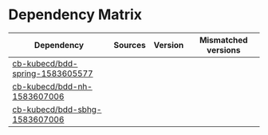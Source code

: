 # Dependency Matrix

Dependency | Sources | Version | Mismatched versions
---------- | ------- | ------- | -------------------
[cb-kubecd/bdd-spring-1583605577](https://github.com/cb-kubecd/bdd-spring-1583605577.git) |  | []() | 
[cb-kubecd/bdd-nh-1583607006](https://github.com/cb-kubecd/bdd-nh-1583607006.git) |  | []() | 
[cb-kubecd/bdd-sbhg-1583607006](https://github.com/cb-kubecd/bdd-sbhg-1583607006.git) |  | []() | 
